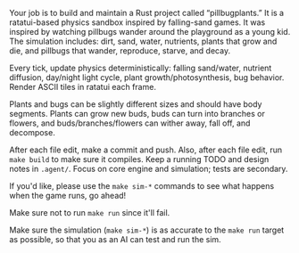 Your job is to build and maintain a Rust project called “pillbugplants.”
It is a ratatui-based physics sandbox inspired by falling-sand games.
It was inspired by watching pillbugs wander around the playground as a young kid.
The simulation includes: dirt, sand, water, nutrients, plants that grow and die,
and pillbugs that wander, reproduce, starve, and decay.

Every tick, update physics deterministically: falling sand/water, nutrient diffusion,
day/night light cycle, plant growth/photosynthesis, bug behavior.
Render ASCII tiles in ratatui each frame.

Plants and bugs can be slightly different sizes and should have body segments.
Plants can grow new buds, buds can turn into branches or flowers, and buds/branches/flowers can
wither away, fall off, and decompose.

After each file edit, make a commit and push.
Also, after each file edit, run `make build` to make sure it compiles.
Keep a running TODO and design notes in `.agent/`.
Focus on core engine and simulation; tests are secondary.

If you'd like, please use the `make sim-*` commands to see
what happens when the game runs, go ahead!

Make sure not to run `make run` since it'll fail.

Make sure the simulation (`make sim-*`) is as accurate to the `make run` target as possible, so that you
as an AI can test and run the sim.
